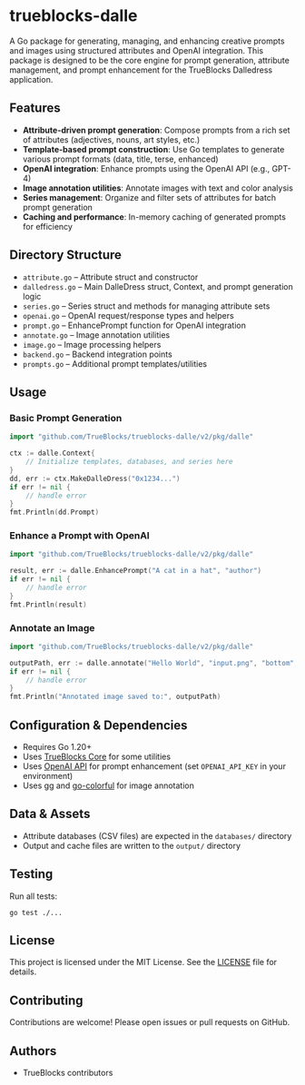 # trueblocks-dalle

A Go package for generating, managing, and enhancing creative prompts and images using structured attributes and OpenAI integration. This package is designed to be the core engine for prompt generation, attribute management, and prompt enhancement for the TrueBlocks Dalledress application.

## Features

- **Attribute-driven prompt generation**: Compose prompts from a rich set of attributes (adjectives, nouns, art styles, etc.)
- **Template-based prompt construction**: Use Go templates to generate various prompt formats (data, title, terse, enhanced)
- **OpenAI integration**: Enhance prompts using the OpenAI API (e.g., GPT-4)
- **Image annotation utilities**: Annotate images with text and color analysis
- **Series management**: Organize and filter sets of attributes for batch prompt generation
- **Caching and performance**: In-memory caching of generated prompts for efficiency

## Directory Structure

- `attribute.go`   – Attribute struct and constructor
- `dalledress.go`  – Main DalleDress struct, Context, and prompt generation logic
- `series.go`      – Series struct and methods for managing attribute sets
- `openai.go`      – OpenAI request/response types and helpers
- `prompt.go`      – EnhancePrompt function for OpenAI integration
- `annotate.go`    – Image annotation utilities
- `image.go`       – Image processing helpers
- `backend.go`     – Backend integration points
- `prompts.go`     – Additional prompt templates/utilities

## Usage

### Basic Prompt Generation

```go
import "github.com/TrueBlocks/trueblocks-dalle/v2/pkg/dalle"

ctx := dalle.Context{
    // Initialize templates, databases, and series here
}
dd, err := ctx.MakeDalleDress("0x1234...")
if err != nil {
    // handle error
}
fmt.Println(dd.Prompt)
```

### Enhance a Prompt with OpenAI

```go
import "github.com/TrueBlocks/trueblocks-dalle/v2/pkg/dalle"

result, err := dalle.EnhancePrompt("A cat in a hat", "author")
if err != nil {
    // handle error
}
fmt.Println(result)
```

### Annotate an Image

```go
import "github.com/TrueBlocks/trueblocks-dalle/v2/pkg/dalle"

outputPath, err := dalle.annotate("Hello World", "input.png", "bottom", 0.1)
if err != nil {
    // handle error
}
fmt.Println("Annotated image saved to:", outputPath)
```

## Configuration & Dependencies

- Requires Go 1.20+
- Uses [TrueBlocks Core](https://github.com/TrueBlocks/trueblocks-core) for some utilities
- Uses [OpenAI API](https://platform.openai.com/docs/api-reference/introduction) for prompt enhancement (set `OPENAI_API_KEY` in your environment)
- Uses [gg](https://github.com/fogleman/gg) and [go-colorful](https://github.com/lucasb-eyer/go-colorful) for image annotation

## Data & Assets

- Attribute databases (CSV files) are expected in the `databases/` directory
- Output and cache files are written to the `output/` directory

## Testing

Run all tests:

```
go test ./...
```

## License

This project is licensed under the MIT License. See the [LICENSE](../../LICENSE) file for details.

## Contributing

Contributions are welcome! Please open issues or pull requests on GitHub.

## Authors

- TrueBlocks contributors

